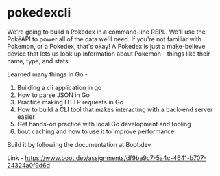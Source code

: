 # pokedexcli

We're going to build a Pokedex in a command-line REPL. We'll use the PokéAPI to power all of the data we'll need. If you're not familiar with Pokemon, or a Pokedex, that's okay! A Pokedex is just a make-believe device that lets us look up information about Pokemon - things like their name, type, and stats.

Learned many things in Go - 

1. Building a cli application in go
2. How to parse JSON in Go
3. Practice making HTTP requests in Go
4. How to build a CLI tool that makes interacting with a back-end server easier
5. Get hands-on practice with local Go development and tooling
6. bout caching and how to use it to improve performance

Build it by following the documentation at Boot.dev 

Link - https://www.boot.dev/assignments/df9ba9c7-5a4c-4641-b707-24324a0f9d6d
